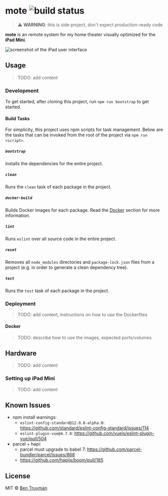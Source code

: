 # mote ![build status](https://travis-ci.com/bentruyman/mote.svg?token=WG2dmqzz1mFcaGcJe57N&branch=master)

> ⚠️ **WARNING**: this is side project, don't expect production-ready code

**mote** is an remote system for my home theater visually optimized for the
**iPad Mini**.

![screenshot of the iPad user interface](https://user-images.githubusercontent.com/85315/43060207-c2f4c844-8e04-11e8-918e-bc645c1e8920.png)

## Usage

> TODO: add content

### Development

To get started, after cloning this project, run `npm run bootstrap` to get
started.

#### Build Tasks

For simplicity, this project uses npm scripts for task management. Below are
the tasks that can be invoked from the root of the project via
`npm run <script>`.

##### `bootstrap`

Installs the dependencies for the entire project.

##### `clean`

Runs the `clean` task of each package in the project.

##### `docker-build`

Builds Docker images for each package. Read the [Docker](#docker) section for more
information.

##### `lint`

Runs `eslint` over all source code in the entire project.

##### `reset`

Removes all `node_modules` directories and `package-lock.json` files from a
project (e.g. in order to generate a clean dependency tree).

##### `test`

Runs the `test` task of each package in the project.

### Deployment

> TODO: add content, instructions on how to use the Dockerfiles

#### Docker

> TODO: describe how to use the images, expected ports/volumes

## Hardware

> TODO: add content

### Setting up iPad Mini

> TODO: add content

## Known Issues

- npm install warnings:
  - `eslint-config-standard@12.0.0-alpha.0`: https://github.com/standard/eslint-config-standard/issues/114
  - `eslint-plugin-vue@4.7.0`: https://github.com/vuejs/eslint-plugin-vue/pull/504
- parcel + hapi:
  - parcel must upgrade to babel 7: https://github.com/parcel-bundler/parcel/issues/868
  - https://github.com/hapijs/boom/pull/185

## License

MIT © [Ben Truyman](https://bentruyman.com/)
